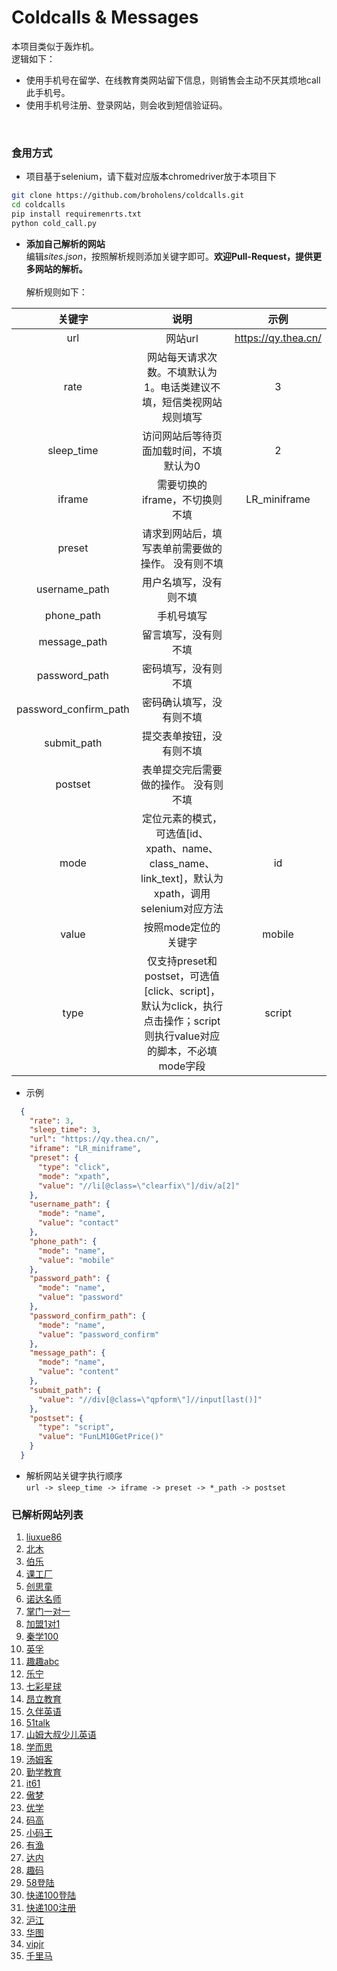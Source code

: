 # Coldcalls & Messages

本项目类似于轰炸机。<br>
逻辑如下：
- 使用手机号在留学、在线教育类网站留下信息，则销售会主动不厌其烦地call此手机号。
- 使用手机号注册、登录网站，则会收到短信验证码。
<br>

### 食用方式
- 项目基于selenium，请下载对应版本chromedriver放于本项目下
```bash
git clone https://github.com/broholens/coldcalls.git
cd coldcalls
pip install requiremenrts.txt
python cold_call.py
```
- **添加自己解析的网站**<br>
编辑*sites.json*，按照解析规则添加关键字即可。**欢迎Pull-Request，提供更多网站的解析。**<br><br>
解析规则如下：

| 关键字 | 说明 | 示例 |
| :-----: | :----: | :----: |
| url | 网站url | https://qy.thea.cn/ |
| rate | 网站每天请求次数。不填默认为1。电话类建议不填，短信类视网站规则填写 | 3 |
| sleep_time | 访问网站后等待页面加载时间，不填默认为0 | 2 |
| iframe | 需要切换的iframe，不切换则不填 | LR_miniframe |
| preset | 请求到网站后，填写表单前需要做的操作。 没有则不填|  |
| username_path | 用户名填写，没有则不填 |  |
| phone_path | 手机号填写 |  |
| message_path | 留言填写，没有则不填 |  |
| password_path | 密码填写，没有则不填 |  |
| password_confirm_path | 密码确认填写，没有则不填 |  |
| submit_path | 提交表单按钮，没有则不填 |  |
| postset | 表单提交完后需要做的操作。 没有则不填|  |
| mode | 定位元素的模式，可选值[id、xpath、name、class_name、link_text]，默认为xpath，调用selenium对应方法 | id |
| value | 按照mode定位的关键字 | mobile |
| type | 仅支持preset和postset，可选值[click、script]，默认为click，执行点击操作；script则执行value对应的脚本，不必填mode字段 | script |

- 示例
```json
  {
    "rate": 3,
    "sleep_time": 3,
    "url": "https://qy.thea.cn/",  
    "iframe": "LR_miniframe",
    "preset": {
      "type": "click",
      "mode": "xpath",
      "value": "//li[@class=\"clearfix\"]/div/a[2]"
    },
    "username_path": {
      "mode": "name",  
      "value": "contact"
    },
    "phone_path": {
      "mode": "name",
      "value": "mobile"
    },
    "password_path": {
      "mode": "name",
      "value": "password"
    },
    "password_confirm_path": {
      "mode": "name",
      "value": "password_confirm"
    },
    "message_path": {
      "mode": "name",
      "value": "content"
    },
    "submit_path": {
      "value": "//div[@class=\"qpform\"]//input[last()]"
    },
    "postset": {
      "type": "script",
      "value": "FunLM10GetPrice()"
    }
  }
```
- 解析网站关键字执行顺序<br>
`url -> sleep_time -> iframe -> preset -> *_path -> postset`

### 已解析网站列表

1. [liuxue86](https://www.liuxue86.com/)
2. [北木](http://www.beimu.com/school/)
3. [伯乐](http://www.bole.com/registerPage)
4. [课工厂](http://www.kgc.cn/zhuanti/cpjh_pc.shtml)
5. [创思童](http://www.gemstonecn.com/consociation.php)
6.  [诺达名师](http://qy.thea.cn/)
7. [掌门一对一](https://www.zhangmen.org/lp/sem)
8. [加盟1对1](http://zs.jiameng.com/goJmPriceBoard2.html)
9. [秦学100](http://fd1.qinxue100.com/index.html)
10. [英孚](https://www.ef.com.cn/englishfirst/kids/)
11. [趣趣abc](https://www.ququabc.com/offlinep.htm)
12. [乐宁](http://learning.learningedu.com.cn/)
13. [七彩星球](http://www.cctvqcxq.com/)
14. [昂立教育](http://www.onlychild.cn/)
15. [久伴英语](https://www.nicekid.com/register/nicekid-biteabc)
16. [51talk](http://www.51talk.com/landing/bdpz1_087737.html)
17. [山姆大叔少儿英语](http://www.unclesamedu.com/index.php)
18. [学而思](https://zt.xueersi.com/zaixian/pc-zhu-tiyanke/index.html)
19. [汤姆客](http://www.hellotom-edu.com/470)
20. [勤学教育](http://www.qinxue365.com/business/388.html)
21. [it61](http://www.it61.cn/coding-class/)
22. [傲梦](https://all-dream.com/)
23. [优学](http://www.ubxedu.com/course/)
24. [码高](http://www.magaoedu.cn/)
25. [小码王](http://www.xiaomawang.net/)
26. [有渔](http://www.youyucode.com/)
27. [达内](http://xa.ui.tedu.cn/baiduuipc/zh/)
28. [趣码](http://xw7c8v4rx7ajxxvj.mikecrm.com/kiMGSiQ)
29. [58登陆](https://passport.58.com/login)
30. [快递100登陆](https://sso.kuaidi100.com/sso/authorize.do)
31. [快递100注册](https://sso.kuaidi100.com/sso/reg.jsp)
32. [沪江](https://class.hujiang.com/)
33. [华图](http://v.huatu.com/newUser/reg.php)
34. [vipjr](https://www.vipjr.com/)
35. [千里马](http://www.qianlima.com/new/keywordzhuolu_invite.jsp)
<!--
[离线宝电话回拨--验证码](http://dwz.cn/1epV16)
[知网--验证码](http://my.cnki.net/Register/CommonRegister.aspx)
[建设--验证码](http://member.jianshe99.com/member/register.shtm)
[乐乐课堂--验证码](http://www.leleketang.com/login/register.php)
[无忧考网--验证码](https://user.51test.net/user/reg.html)
-->